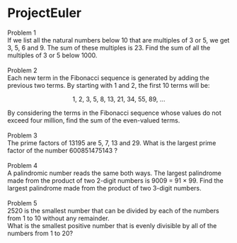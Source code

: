 # ProjectEuler

Problem 1<br />
If we list all the natural numbers below 10 that are multiples of 3 or 5, we get 3, 5, 6 and 9. The sum of these multiples is 23.
Find the sum of all the multiples of 3 or 5 below 1000. <br /><br />
Problem 2<br />
Each new term in the Fibonacci sequence is generated by adding the previous two terms. By starting with 1 and 2, the first 10 terms will be:
<p align="center">
1, 2, 3, 5, 8, 13, 21, 34, 55, 89, ...
</p>
By considering the terms in the Fibonacci sequence whose values do not exceed four million, find the sum of the even-valued terms. <br /><br />
Problem 3<br />
The prime factors of 13195 are 5, 7, 13 and 29.
What is the largest prime factor of the number 600851475143 ? <br /><br />
Problem 4<br />
A palindromic number reads the same both ways. The largest palindrome made from the product of two 2-digit numbers is 9009 = 91 × 99.
Find the largest palindrome made from the product of two 3-digit numbers. <br /><br />
Problem 5<br />
2520 is the smallest number that can be divided by each of the numbers from 1 to 10 without any remainder.
<br />
What is the smallest positive number that is evenly divisible by all of the numbers from 1 to 20?
